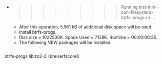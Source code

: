 * >>>>>>>>> Running inst-min-con-filesystem-btrfs-progs.sh ...
  * After this operation, 5,561 kB of additional disk space will be used.
  * Install btrfs-progs.
  * Disk size = 1022536K. Space Used = 7128K. Runtime = 00:00:00:35.
  * The following NEW packages will be installed:
  ```bash
btrfs-progs liblzo2-2 libreiserfscore0
  ```
